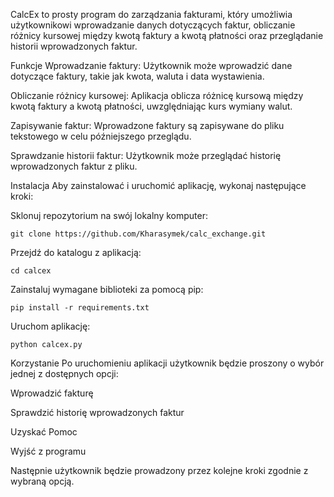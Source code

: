 CalcEx to prosty program do zarządzania fakturami, który umożliwia użytkownikowi wprowadzanie danych dotyczących faktur, obliczanie różnicy kursowej między kwotą faktury a kwotą płatności oraz przeglądanie historii wprowadzonych faktur.

Funkcje
Wprowadzanie faktury: Użytkownik może wprowadzić dane dotyczące faktury, takie jak kwota, waluta i data wystawienia.

Obliczanie różnicy kursowej: Aplikacja oblicza różnicę kursową między kwotą faktury a kwotą płatności, uwzględniając kurs wymiany walut.

Zapisywanie faktur: Wprowadzone faktury są zapisywane do pliku tekstowego w celu późniejszego przeglądu.

Sprawdzanie historii faktur: Użytkownik może przeglądać historię wprowadzonych faktur z pliku.

Instalacja
Aby zainstalować i uruchomić aplikację, wykonaj następujące kroki:

Sklonuj repozytorium na swój lokalny komputer:

```
git clone https://github.com/Kharasymek/calc_exchange.git
```

Przejdź do katalogu z aplikacją:

```
cd calcex
```
Zainstaluj wymagane biblioteki za pomocą pip:

```
pip install -r requirements.txt
```

Uruchom aplikację:
```
python calcex.py
```

Korzystanie
Po uruchomieniu aplikacji użytkownik będzie proszony o wybór jednej z dostępnych opcji:

Wprowadzić fakturę 

Sprawdzić historię wprowadzonych faktur

Uzyskać Pomoc

Wyjść z programu

Następnie użytkownik będzie prowadzony przez kolejne kroki zgodnie z wybraną opcją.
